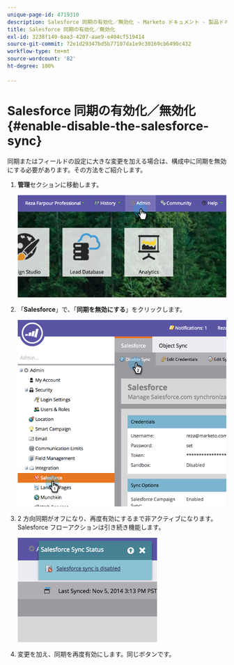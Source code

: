 ```yaml
---
unique-page-id: 4719310
description: Salesforce 同期の有効化／無効化 - Marketo ドキュメント - 製品ドキュメント
title: Salesforce 同期の有効化／無効化
exl-id: 3238f149-6aa3-4207-aae9-e404cf519414
source-git-commit: 72e1d29347bd5b77107da1e9c30169cb6490c432
workflow-type: tm+mt
source-wordcount: '82'
ht-degree: 100%

---
```


# Salesforce 同期の有効化／無効化 {#enable-disable-the-salesforce-sync}

同期またはフィールドの設定に大きな変更を加える場合は、構成中に同期を無効にする必要があります。その方法をご紹介します。

1. **管理**&#x200B;セクションに移動します。

   ![](assets/image2014-12-10-13-3a24-3a35.png)

1. 「**Salesforce**」で、「**同期を無効にする**」をクリックします。

   ![](assets/image2014-12-10-13-3a24-3a47.png)

1. 2 方向同期がオフになり、再度有効にするまで非アクティブになります。Salesforce フローアクションは引き続き機能します。

   ![](assets/image2014-12-10-13-3a24-3a58.png)

1. 変更を加え、同期を再度有効にします。同じボタンです。
